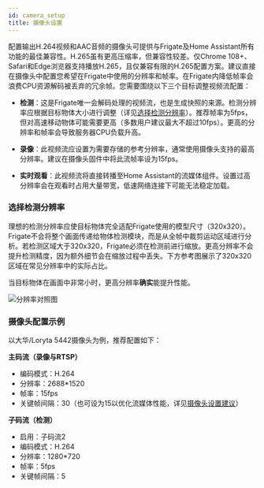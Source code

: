 ```yaml
---
id: camera_setup
title: 摄像头设置
---
```


配置输出H.264视频和AAC音频的摄像头可提供与Frigate及Home Assistant所有功能的最佳兼容性。H.265虽有更高压缩率，但兼容性较差。仅Chrome 108+、Safari和Edge浏览器支持播放H.265，且仅兼容有限的H.265配置方案。建议直接在摄像头中配置您希望在Frigate中使用的分辨率和帧率。在Frigate内降低帧率会浪费CPU资源解码被丢弃的冗余帧。您需要围绕以下三个目标调整视频流配置：

- **检测**：这是Frigate唯一会解码处理的视频流，也是生成快照的来源。检测分辨率应根据目标物体大小进行调整（详见[选择检测分辨率](#选择检测分辨率)）。推荐帧率为5fps，但对高速移动物体可能需要更高（多数用户建议最大不超过10fps）。更高的分辨率和帧率会导致服务器CPU负载升高。

- **录像**：此视频流应设置为需要存储的参考分辨率，通常使用摄像头支持的最高分辨率。建议在摄像头固件中将此流帧率设为15fps。

- **实时观看**：此视频流将直接转播至Home Assistant的流媒体组件。设置过高分辨率会在观看时占用大量带宽，低速网络连接下可能无法稳定加载。

### 选择检测分辨率

理想的检测分辨率应使目标物体完全适配Frigate使用的模型尺寸（320x320）。Frigate不会将整个画面传递给物体检测模块，而是从全帧中裁剪运动区域进行分析。若检测区域大于320x320，Frigate必须在检测前进行缩放。更高分辨率不会提升检测精度，因为额外细节会在缩放过程中丢失。下方参考图展示了320x320区域在常见分辨率中的实际占比。

当目标物体在画面中非常小时，更高分辨率**确实**能提升性能。

![分辨率对照图](/img/resolutions-min.jpg)

### 摄像头配置示例

以大华/Loryta 5442摄像头为例，推荐配置如下：

**主码流（录像与RTSP）**

- 编码模式：H.264
- 分辨率：2688*1520
- 帧率：15fps
- 关键帧间隔：30（也可设为15以优化流媒体性能，详见[摄像头设置建议](/configuration/live#摄像头设置建议)）

**子码流（检测）**

- 启用：子码流2
- 编码模式：H.264
- 分辨率：1280*720
- 帧率：5fps
- 关键帧间隔：5